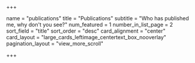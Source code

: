 +++

name = "publications"
title = "Publications"
subtitle = "Who has published me, why don't you see?"
num_featured = 1
number_in_list_page = 2
sort_field = "title"
sort_order = "desc"
card_alignment = "center"
card_layout = "large_cards_leftimage_centertext_box_nooverlay"
pagination_layout = "view_more_scroll"

+++